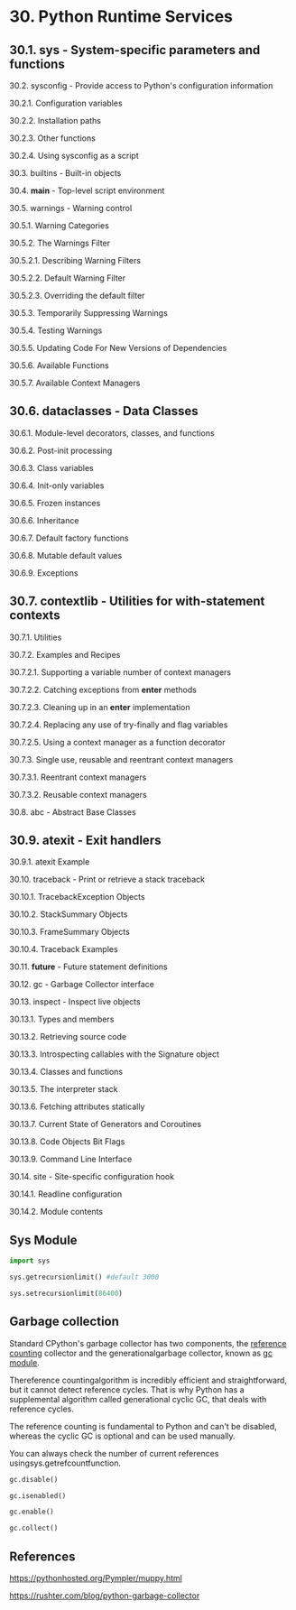 # 30. Python Runtime Services

## 30.1. sys - System-specific parameters and functions

30.2. sysconfig - Provide access to Python's configuration information

30.2.1. Configuration variables

30.2.2. Installation paths

30.2.3. Other functions

30.2.4. Using sysconfig as a script

30.3. builtins - Built-in objects

30.4. __main__ - Top-level script environment

30.5. warnings - Warning control

30.5.1. Warning Categories

30.5.2. The Warnings Filter

30.5.2.1. Describing Warning Filters

30.5.2.2. Default Warning Filter

30.5.2.3. Overriding the default filter

30.5.3. Temporarily Suppressing Warnings

30.5.4. Testing Warnings

30.5.5. Updating Code For New Versions of Dependencies

30.5.6. Available Functions

30.5.7. Available Context Managers

## 30.6. dataclasses - Data Classes

30.6.1. Module-level decorators, classes, and functions

30.6.2. Post-init processing

30.6.3. Class variables

30.6.4. Init-only variables

30.6.5. Frozen instances

30.6.6. Inheritance

30.6.7. Default factory functions

30.6.8. Mutable default values

30.6.9. Exceptions

## 30.7. contextlib - Utilities for with-statement contexts

30.7.1. Utilities

30.7.2. Examples and Recipes

30.7.2.1. Supporting a variable number of context managers

30.7.2.2. Catching exceptions from __enter__ methods

30.7.2.3. Cleaning up in an __enter__ implementation

30.7.2.4. Replacing any use of try-finally and flag variables

30.7.2.5. Using a context manager as a function decorator

30.7.3. Single use, reusable and reentrant context managers

30.7.3.1. Reentrant context managers

30.7.3.2. Reusable context managers

30.8. abc - Abstract Base Classes

## 30.9. atexit - Exit handlers

30.9.1. atexit Example

30.10. traceback - Print or retrieve a stack traceback

30.10.1. TracebackException Objects

30.10.2. StackSummary Objects

30.10.3. FrameSummary Objects

30.10.4. Traceback Examples

30.11. __future__ - Future statement definitions

30.12. gc - Garbage Collector interface

30.13. inspect - Inspect live objects

30.13.1. Types and members

30.13.2. Retrieving source code

30.13.3. Introspecting callables with the Signature object

30.13.4. Classes and functions

30.13.5. The interpreter stack

30.13.6. Fetching attributes statically

30.13.7. Current State of Generators and Coroutines

30.13.8. Code Objects Bit Flags

30.13.9. Command Line Interface

30.14. site - Site-specific configuration hook

30.14.1. Readline configuration

30.14.2. Module contents

## Sys Module

```python
import sys

sys.getrecursionlimit() #default 3000

sys.setrecursionlimit(86400)
```

## Garbage collection

Standard CPython's garbage collector has two components, the [reference counting](https://en.wikipedia.org/wiki/Reference_counting) collector and the generationalgarbage collector, known as [gc module](https://docs.python.org/3.6/library/gc.html).

Thereference countingalgorithm is incredibly efficient and straightforward, but it cannot detect reference cycles. That is why Python has a supplemental algorithm called generational cyclic GC, that deals with reference cycles.

The reference counting is fundamental to Python and can't be disabled, whereas the cyclic GC is optional and can be used manually.

You can always check the number of current references usingsys.getrefcountfunction.

```python
gc.disable()

gc.isenabled()

gc.enable()

gc.collect()
```

## References

<https://pythonhosted.org/Pympler/muppy.html>

<https://rushter.com/blog/python-garbage-collector>
